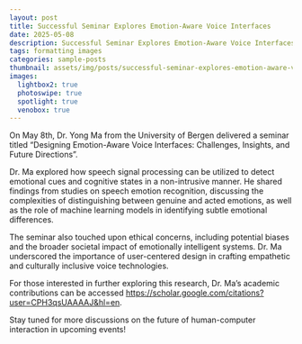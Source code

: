 ```yaml
---
layout: post
title: Successful Seminar Explores Emotion-Aware Voice Interfaces
date: 2025-05-08
description: Successful Seminar Explores Emotion-Aware Voice Interfaces
tags: formatting images
categories: sample-posts
thumbnail: assets/img/posts/successful-seminar-explores-emotion-aware-voice-interfaces.jpg
images:
  lightbox2: true
  photoswipe: true
  spotlight: true
  venobox: true
---
```


On May 8th, Dr. Yong Ma from the University of Bergen delivered a seminar titled “Designing Emotion-Aware Voice Interfaces: Challenges, Insights, and Future Directions”.

Dr. Ma explored how speech signal processing can be utilized to detect emotional cues and cognitive states in a non-intrusive manner. He shared findings from studies on speech emotion recognition, discussing the complexities of distinguishing between genuine and acted emotions, as well as the role of machine learning models in identifying subtle emotional differences.

The seminar also touched upon ethical concerns, including potential biases and the broader societal impact of emotionally intelligent systems. Dr. Ma underscored the importance of user-centered design in crafting empathetic and culturally inclusive voice technologies.

For those interested in further exploring this research, Dr. Ma’s academic contributions can be accessed https://scholar.google.com/citations?user=CPH3qsUAAAAJ&hl=en.

Stay tuned for more discussions on the future of human-computer interaction in upcoming events!
